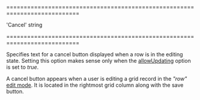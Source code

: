 <!--**
/*-------------------------------------------
    Auto-generated file. Do not modify.
-------------------------------------------

**-->
===========================================================================
<!--default-->'Cancel'<!--/default-->
<!--type-->string<!--/type-->
===========================================================================

<!--shortDescription-->
Specifies text for a cancel button displayed when a row is in the editing state. Setting this option makes sense only when the [allowUpdating](/Documentation/ApiReference/UI_Widgets/dxDataGrid/Configuration/editing/#allowUpdating) option is set to *true*.
<!--/shortDescription-->

<!--fullDescription-->
A cancel button appears when a user is editing a grid record in the *"row"* [edit mode](/Documentation/ApiReference/UI_Widgets/dxDataGrid/Configuration/editing/#mode). It is located in the rightmost grid column along with the save button.
<!--/fullDescription-->